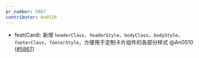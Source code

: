 ```yaml
---
pr_number: 5867
contributor: An0510
---
```


- feat(Card): 新增 `headerClass`、`headerStyle`、`bodyClass`、`bodyStyle`、`footerClass`、`footerStyle`，方便用于定制卡片组件的各部分样式 @An0510 ([#5867](https://github.com/Tencent/tdesign-vue-next/pull/5867))
